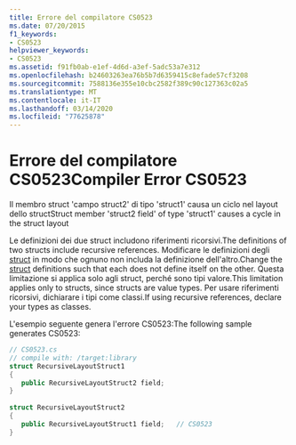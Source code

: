 ```yaml
---
title: Errore del compilatore CS0523
ms.date: 07/20/2015
f1_keywords:
- CS0523
helpviewer_keywords:
- CS0523
ms.assetid: f91fb0ab-e1ef-4d6d-a3ef-5adc53a7e312
ms.openlocfilehash: b24603263ea76b5b7d6359415c8efade57cf3208
ms.sourcegitcommit: 7588136e355e10cbc2582f389c90c127363c02a5
ms.translationtype: MT
ms.contentlocale: it-IT
ms.lasthandoff: 03/14/2020
ms.locfileid: "77625878"
---
```

# <a name="compiler-error-cs0523"></a><span data-ttu-id="ac216-102">Errore del compilatore CS0523</span><span class="sxs-lookup"><span data-stu-id="ac216-102">Compiler Error CS0523</span></span>
<span data-ttu-id="ac216-103">Il membro struct 'campo struct2' di tipo 'struct1' causa un ciclo nel layout dello struct</span><span class="sxs-lookup"><span data-stu-id="ac216-103">Struct member 'struct2 field' of type 'struct1' causes a cycle in the struct layout</span></span>  
  
 <span data-ttu-id="ac216-104">Le definizioni dei due struct includono riferimenti ricorsivi.</span><span class="sxs-lookup"><span data-stu-id="ac216-104">The definitions of two structs include recursive references.</span></span> <span data-ttu-id="ac216-105">Modificare le definizioni degli [struct](../builtin-types/struct.md) in modo che ognuno non includa la definizione dell'altro.</span><span class="sxs-lookup"><span data-stu-id="ac216-105">Change the [struct](../builtin-types/struct.md) definitions such that each does not define itself on the other.</span></span> <span data-ttu-id="ac216-106">Questa limitazione si applica solo agli struct, perché sono tipi valore.</span><span class="sxs-lookup"><span data-stu-id="ac216-106">This limitation applies only to structs, since structs are value types.</span></span> <span data-ttu-id="ac216-107">Per usare riferimenti ricorsivi, dichiarare i tipi come classi.</span><span class="sxs-lookup"><span data-stu-id="ac216-107">If using recursive references, declare your types as classes.</span></span>  
  
 <span data-ttu-id="ac216-108">L'esempio seguente genera l'errore CS0523:</span><span class="sxs-lookup"><span data-stu-id="ac216-108">The following sample generates CS0523:</span></span>  
  
```csharp  
// CS0523.cs  
// compile with: /target:library  
struct RecursiveLayoutStruct1  
{  
   public RecursiveLayoutStruct2 field;  
}  
  
struct RecursiveLayoutStruct2  
{  
   public RecursiveLayoutStruct1 field;   // CS0523  
}  
```

